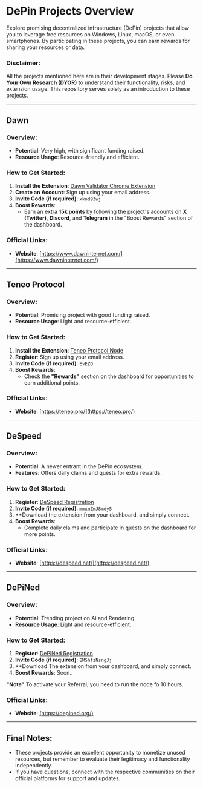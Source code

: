 # DePin Projects Overview

Explore promising decentralized infrastructure (DePin) projects that allow you to leverage free resources on Windows, Linux, macOS, or even smartphones. By participating in these projects, you can earn rewards for sharing your resources or data.

### Disclaimer:
All the projects mentioned here are in their development stages. Please **Do Your Own Research (DYOR)** to understand their functionality, risks, and extension usage. This repository serves solely as an introduction to these projects.

---

## Dawn

### Overview:
- **Potential**: Very high, with significant funding raised.
- **Resource Usage**: Resource-friendly and efficient.

### How to Get Started:
1. **Install the Extension**: [Dawn Validator Chrome Extension](https://chromewebstore.google.com/detail/dawn-validator-chrome-ext/fpdkjdnhkakefebpekbdhillbhonfjjp?authuser=0&hl=en)  
2. **Create an Account**: Sign up using your email address.  
3. **Invite Code (if required)**: `xkod93wj`  
4. **Boost Rewards**:  
   - Earn an extra **15k points** by following the project's accounts on **X (Twitter)**, **Discord**, and **Telegram** in the "Boost Rewards" section of the dashboard.

### Official Links:
- **Website**: [https://www.dawninternet.com/](https://www.dawninternet.com/)

---

## Teneo Protocol

### Overview:
- **Potential**: Promising project with good funding raised.
- **Resource Usage**: Light and resource-efficient.

### How to Get Started:
1. **Install the Extension**: [Teneo Protocol Node](https://teneo.pro/community-node)  
2. **Register**: Sign up using your email address.  
3. **Invite Code (if required)**: `EvEZQ`  
4. **Boost Rewards**:  
   - Check the **"Rewards"** section on the dashboard for opportunities to earn additional points.

### Official Links:
- **Website**: [https://teneo.pro/](https://teneo.pro/)

---

## DeSpeed

### Overview:
- **Potential**: A newer entrant in the DePin ecosystem.
- **Features**: Offers daily claims and quests for extra rewards.

### How to Get Started:
1. **Register**: [DeSpeed Registration](https://app.despeed.net/register?ref=mmxnZmJ8mdy5)  
2. **Invite Code (if required)**: `mmxnZmJ8mdy5`
3. **Download the extension from your dashboard, and simply connect.
4. **Boost Rewards**:  
   - Complete daily claims and participate in quests on the dashboard for more points.

### Official Links:
- **Website**: [https://despeed.net/](https://despeed.net/)

---

## DePiNed

### Overview:
- **Potential**: Trending project on Ai and Rendering.
- **Resource Usage**: Light and resource-efficient.

### How to Get Started:
1. **Register**: [DePiNed Registration](https://app.depined.org/onboarding)    
2. **Invite Code (if required)**: `EMShtzNsngJj`
3. **Download The extension from your dashboard, and simply connect.
4. **Boost Rewards**: Soon.. 

**"Note"** To activate your Referral, you need to run the node fo 10 hours.

### Official Links:
- **Website**: [(https://depined.org/)](https://depined.org/)

---
## Final Notes:
- These projects provide an excellent opportunity to monetize unused resources, but remember to evaluate their legitimacy and functionality independently.
- If you have questions, connect with the respective communities on their official platforms for support and updates.

